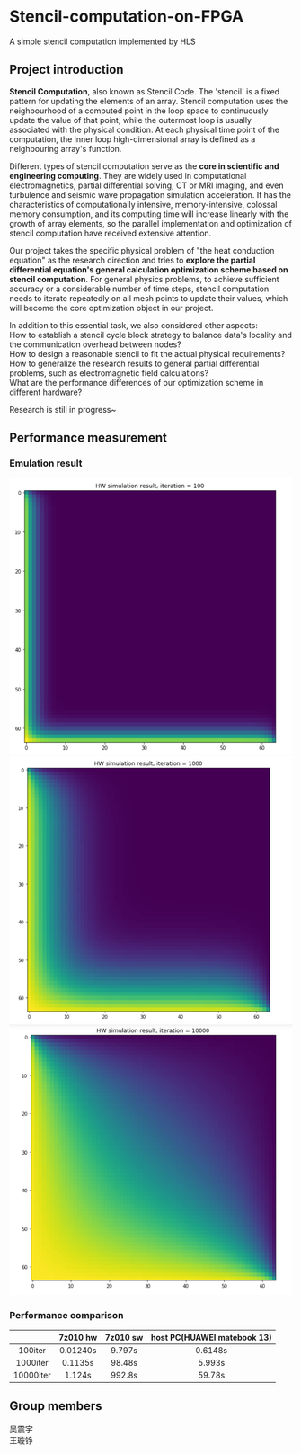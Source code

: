 # Stencil-computation-on-FPGA
A simple stencil computation implemented by HLS
## Project introduction
**Stencil Computation**, also known as Stencil Code. The 'stencil' is a fixed pattern for updating the elements of an array. Stencil computation uses the neighbourhood of a computed point in the loop space to continuously update the value of that point, while the outermost loop is usually associated with the physical condition. At each physical time point of the computation, the inner loop high-dimensional array is defined as a neighbouring array's function.  

Different types of stencil computation serve as the **core in scientific and engineering computing**. They are widely used in computational electromagnetics, partial differential solving, CT or MRI imaging, and even turbulence and seismic wave propagation simulation acceleration. It has the characteristics of computationally intensive, memory-intensive, colossal memory consumption, and its computing time will increase linearly with the growth of array elements, so the parallel implementation and optimization of stencil computation have received extensive attention.

Our project takes the specific physical problem of "the heat conduction equation" as the research direction and tries to **explore the partial differential equation's general calculation optimization scheme based on stencil computation**. For general physics problems, to achieve sufficient accuracy or a considerable number of time steps, stencil computation needs to iterate repeatedly on all mesh points to update their values, which will become the core optimization object in our project.

In addition to this essential task, we also considered other aspects:  
How to establish a stencil cycle block strategy to balance data's locality and the communication overhead between nodes?  
How to design a reasonable stencil to fit the actual physical requirements?  
How to generalize the research results to general partial differential problems, such as electromagnetic field calculations?  
What are the performance differences of our optimization scheme in different hardware?  

Research is still in progress~
## Performance measurement
### Emulation result
![image](https://github.com/KevinLikesDringCoffe/Stencil-computation-on-FPGA/blob/main/fig/100iter.png)  
![image](https://github.com/KevinLikesDringCoffe/Stencil-computation-on-FPGA/blob/main/fig/1000iter.png)  
![image](https://github.com/KevinLikesDringCoffe/Stencil-computation-on-FPGA/blob/main/fig/10000iter.png)  
### Performance comparison
|  |7z010 hw|7z010 sw|host PC(HUAWEI matebook 13)|
|:--:|:--:|:--:|:--:|
|100iter|0.01240s|9.797s|0.6148s|
|1000iter|0.1135s|98.48s|5.993s|
|10000iter|1.124s|992.8s|59.78s|
## Group members
吴震宇  
王璇铮
